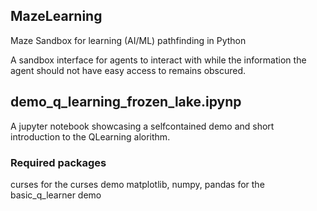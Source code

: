 ## MazeLearning
Maze Sandbox for learning (AI/ML) pathfinding in Python

A sandbox interface for agents to interact with while the information the 
agent should not have easy access to remains obscured.

## demo_q_learning_frozen_lake.ipynp
A jupyter notebook showcasing a selfcontained demo and short introduction to 
the QLearning alorithm.

### Required packages
curses for the curses demo
matplotlib, numpy, pandas for the basic_q_learner demo 